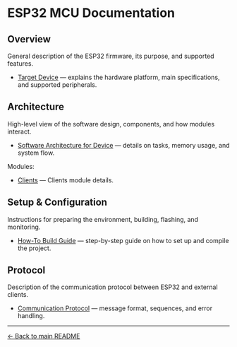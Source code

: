 # ESP32 MCU Documentation

## Overview  
General description of the ESP32 firmware, its purpose, and supported features.  
- [Target Device](../docs/device/target.md) — explains the hardware platform, main specifications, and supported peripherals.  

## Architecture  
High-level view of the software design, components, and how modules interact.  
- [Software Architecture for Device](../docs/device/architecture.md) — details on tasks, memory usage, and system flow.

Modules:
- [Clients](../docs/device/module-clients.md) — Clients module details.

## Setup & Configuration  
Instructions for preparing the environment, building, flashing, and monitoring.  
- [How-To Build Guide](../docs/device/howto.md) — step-by-step guide on how to set up and compile the project.  

## Protocol  
Description of the communication protocol between ESP32 and external clients.  
- [Communication Protocol](../docs/general/protocol.md) — message format, sequences, and error handling.  

---

[← Back to main README](../README.md)
